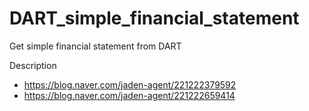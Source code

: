 # DART_simple_financial_statement
Get simple financial statement from DART

Description
* https://blog.naver.com/jaden-agent/221222379592
* https://blog.naver.com/jaden-agent/221222659414
